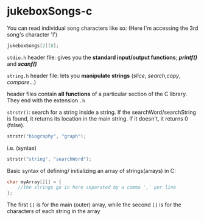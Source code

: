 # jukeboxSongs-c

You can read individual song characters like so: (Here I'm accessing the 3rd song's character 'l')

```c
jukeboxSongs[2][8];
```

`stdio.h` header file: gives you the **standard input/output functions**; ***printf()*** and ***scanf()***

`string.h` header file: lets you **manipulate strings** (*slice*, *search*,*copy*, *compare*...)

header files contain **all functions** of a particular section of the C library. They end with the extension `.h`

`strstr()`: search for a string inside a string. If the searchWord/searchString is found, it returns its location in the main string. If it doesn't, it returns 0 (false).

```c
strstr("biography", "graph");
```

i.e. (syntax)

```c
strstr("string", "searchWord");
```

Basic syntax of defining/ initializing an array of strings(arrays) in C:

```c
char myArray[][] = {
    //the strings go in here separated by a comma ',' per line
};
```

The first `[]` is for the main (outer) array, while the second `[]` is for the characters of each string in the array